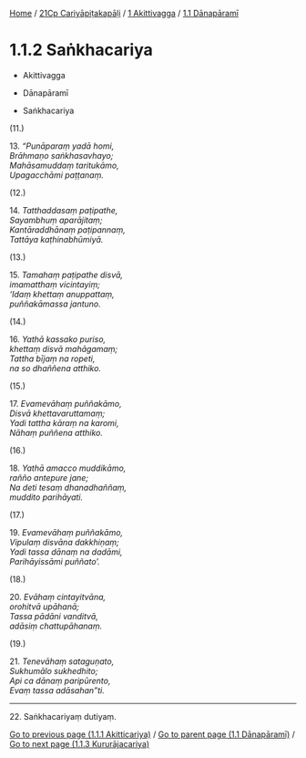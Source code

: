 
[Home](/) / [21Cp Cariyāpiṭakapāḷi](../../../21Cp.md) / [1 Akittivagga](../../1.md) / [1.1 Dānapāramī](../1.1.md)

# 1.1.2 Saṅkhacariya

* Akittivagga

* Dānapāramī

* Saṅkhacariya

(11.)

13\. _“Punāparaṃ yadā homi,_  
_Brāhmaṇo saṅkhasavhayo;_  
_Mahāsamuddaṃ taritukāmo,_  
_Upagacchāmi paṭṭanaṃ._  


(12.)

14\. _Tatthaddasaṃ paṭipathe,_  
_Sayambhuṃ aparājitaṃ;_  
_Kantāraddhānaṃ paṭipannaṃ,_  
_Tattāya kaṭhinabhūmiyā._  


(13.)

15\. _Tamahaṃ paṭipathe disvā,_  
_imamatthaṃ vicintayiṃ;_  
_‘Idaṃ khettaṃ anuppattaṃ,_  
_puññakāmassa jantuno._  


(14.)

16\. _Yathā kassako puriso,_  
_khettaṃ disvā mahāgamaṃ;_  
_Tattha bījaṃ na ropeti,_  
_na so dhaññena atthiko._  


(15.)

17\. _Evamevāhaṃ puññakāmo,_  
_Disvā khettavaruttamaṃ;_  
_Yadi tattha kāraṃ na karomi,_  
_Nāhaṃ puññena atthiko._  


(16.)

18\. _Yathā amacco muddikāmo,_  
_rañño antepure jane;_  
_Na deti tesaṃ dhanadhaññaṃ,_  
_muddito parihāyati._  


(17.)

19\. _Evamevāhaṃ puññakāmo,_  
_Vipulaṃ disvāna dakkhiṇaṃ;_  
_Yadi tassa dānaṃ na dadāmi,_  
_Parihāyissāmi puññato’._  


(18.)

20\. _Evāhaṃ cintayitvāna,_  
_orohitvā upāhanā;_  
_Tassa pādāni vanditvā,_  
_adāsiṃ chattupāhanaṃ._  


(19.)

21\. _Tenevāhaṃ sataguṇato,_  
_Sukhumālo sukhedhito;_  
_Api ca dānaṃ paripūrento,_  
_Evaṃ tassa adāsahan”ti._  


---

22\. Saṅkhacariyaṃ dutiyaṃ.



[Go to previous page (1.1.1 Akitticariya)](1.1.1.md) / [Go to parent page (1.1 Dānapāramī)](../1.1.md) / [Go to next page (1.1.3 Kururājacariya)](1.1.3.md)


